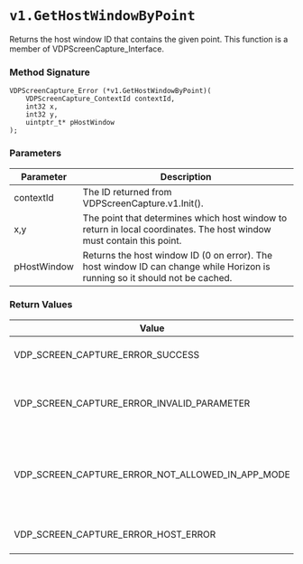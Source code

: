 # `v1.GetHostWindowByPoint`
Returns the host window ID that contains the given point.
This function is a member of VDPScreenCapture_Interface.

### Method Signature
```
VDPScreenCapture_Error (*v1.GetHostWindowByPoint)(
    VDPScreenCapture_ContextId contextId,
    int32 x,
    int32 y,
    uintptr_t* pHostWindow
);
```

### Parameters
| Parameter | Description |
|-----------|-------------|
| contextId | The ID returned from VDPScreenCapture.v1.Init(). |
| x,y | The point that determines which host window to return in local coordinates. The host window must contain this point. |
| pHostWindow | Returns the host window ID (0 on error). The host window ID can change while Horizon is running so it should not be cached. |

### Return Values
| Value | Description |
|-------|-------------|
| VDP_SCREEN_CAPTURE_ERROR_SUCCESS | The host window ID was returned. |
| VDP_SCREEN_CAPTURE_ERROR_INVALID_PARAMETER | contextId is invalid, pRect is NULL or pHostWindow is NULL. |
| VDP_SCREEN_CAPTURE_ERROR_NOT_ALLOWED_IN_APP_MODE | This function can not be called when the Horizon client is in application mode. |
| VDP_SCREEN_CAPTURE_ERROR_HOST_ERROR | A host window was not found. |


